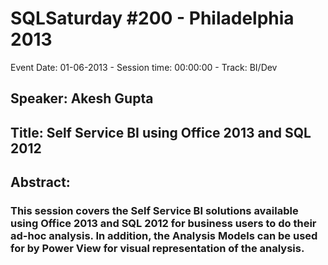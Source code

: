 # SQLSaturday #200 - Philadelphia 2013
Event Date: 01-06-2013 - Session time: 00:00:00 - Track: BI/Dev
## Speaker: Akesh Gupta
## Title: Self Service BI using Office 2013 and SQL 2012
## Abstract:
### This session covers the Self Service BI solutions available using Office 2013 and SQL 2012  for business users to do their ad-hoc analysis. In addition, the Analysis Models can be used for by Power View for visual representation of the analysis.
